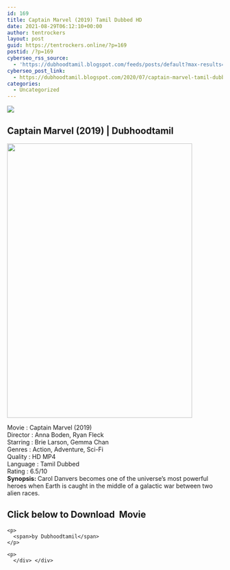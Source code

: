 ```yaml
---
id: 169
title: Captain Marvel (2019) Tamil Dubbed HD
date: 2021-08-29T06:12:10+00:00
author: tentrockers
layout: post
guid: https://tentrockers.online/?p=169
postid: /?p=169
cyberseo_rss_source:
  - 'https://dubhoodtamil.blogspot.com/feeds/posts/default?max-results=150&start-index=151'
cyberseo_post_link:
  - https://dubhoodtamil.blogspot.com/2020/07/captain-marvel-tamil-dubbed-hd.html
categories:
  - Uncategorized
---
```

<div class="media_block">
  <img src="https://1.bp.blogspot.com/-YznT5Y4s0bc/XwV8uvPmdYI/AAAAAAAAA7k/oea5zerAX_kKAWPcllE1EUm237XXI6TMQCLcBGAsYHQ/s72-c/images%2B%252811%2529.jpeg" class="media_thumbnail" />
</div>

<div dir="ltr" trbidi="on" readability="13.147826086957">
  <h2>
    <span>Captain Marvel (2019) | Dubhoodtamil</span>
  </h2>
  
  <div class="separator">
    <a href="https://1.bp.blogspot.com/-YznT5Y4s0bc/XwV8uvPmdYI/AAAAAAAAA7k/oea5zerAX_kKAWPcllE1EUm237XXI6TMQCLcBGAsYHQ/s1600/images%2B%252811%2529.jpeg" imageanchor="1"><img loading="lazy" border="0" data-original-height="674" data-original-width="456" height="640" src="https://1.bp.blogspot.com/-YznT5Y4s0bc/XwV8uvPmdYI/AAAAAAAAA7k/oea5zerAX_kKAWPcllE1EUm237XXI6TMQCLcBGAsYHQ/s640/images%2B%252811%2529.jpeg" width="432" /></a>
  </div>
  
  <p>
    Movie<span> </span>:<span> </span>Captain Marvel (2019)<br />Director<span> </span>:<span> </span>Anna Boden, Ryan Fleck<br />Starring<span> </span>:<span> </span>Brie Larson, Gemma Chan<br />Genres<span> </span>:<span> </span>Action, Adventure, Sci-Fi<br />Quality<span> </span>:<span> HD MP4</span><br />Language<span> </span>:<span> </span>Tamil Dubbed<br />Rating<span> </span>:<span> </span>6.5/10<br /><b>Synopsis: </b>Carol Danvers becomes one of the universe&#8217;s most powerful heroes when Earth is caught in the middle of a galactic war between two alien races.
  </p>
  
  <div>
    <h2>
      <span><b>Click below to Download&nbsp; Movie&nbsp;</b></span>
    </h2>
    
    <p>
      <span>by Dubhoodtamil</span>
    </p>
    
    <p>
      </div> </div>
